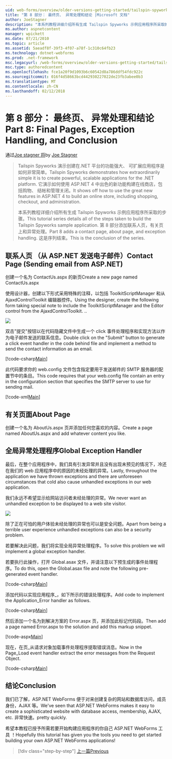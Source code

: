 ```yaml
---
uid: web-forms/overview/older-versions-getting-started/tailspin-spyworks/tailspin-spyworks-part-8
title: "第 8 部分： 最终页、 异常处理和结论 |Microsoft 文档"
author: JoeStagner
description: "本系列教程详细介绍所有生成 Tailspin Spyworks 示例应用程序所采取的步骤。 第 8 部分将添加一个联系人页面，页面上和异常有关..."
ms.author: aspnetcontent
manager: wpickett
ms.date: 07/21/2010
ms.topic: article
ms.assetid: 5aeadf8f-39f3-4f07-a78f-1c310c64fb23
ms.technology: dotnet-webforms
ms.prod: .net-framework
msc.legacyurl: /web-forms/overview/older-versions-getting-started/tailspin-spyworks/tailspin-spyworks-part-8
msc.type: authoredcontent
ms.openlocfilehash: fce1a20f9d1093b6c60542d8a786ddf54fdc922c
ms.sourcegitcommit: 016f4d58663bcd442930227022de23fb3abee0b3
ms.translationtype: MT
ms.contentlocale: zh-CN
ms.lasthandoff: 02/12/2018
---
```

<a name="part-8-final-pages-exception-handling-and-conclusion"></a><span data-ttu-id="18ca8-104">第 8 部分： 最终页、 异常处理和结论</span><span class="sxs-lookup"><span data-stu-id="18ca8-104">Part 8: Final Pages, Exception Handling, and Conclusion</span></span>
====================
<span data-ttu-id="18ca8-105">通过[Joe stagner 将](https://github.com/JoeStagner)</span><span class="sxs-lookup"><span data-stu-id="18ca8-105">by [Joe Stagner](https://github.com/JoeStagner)</span></span>

> <span data-ttu-id="18ca8-106">Tailspin Spyworks 演示创建在.NET 平台的功能强大、 可扩展应用程序是如何非常简单。</span><span class="sxs-lookup"><span data-stu-id="18ca8-106">Tailspin Spyworks demonstrates how extraordinarily simple it is to create powerful, scalable applications for the .NET platform.</span></span> <span data-ttu-id="18ca8-107">它演示如何使用 ASP.NET 4 中出色的新功能构建在线商店，包括购物、 结帐和管理关闭。</span><span class="sxs-lookup"><span data-stu-id="18ca8-107">It shows off how to use the great new features in ASP.NET 4 to build an online store, including shopping, checkout, and administration.</span></span>
> 
> <span data-ttu-id="18ca8-108">本系列教程详细介绍所有生成 Tailspin Spyworks 示例应用程序所采取的步骤。</span><span class="sxs-lookup"><span data-stu-id="18ca8-108">This tutorial series details all of the steps taken to build the Tailspin Spyworks sample application.</span></span> <span data-ttu-id="18ca8-109">第 8 部分添加联系人页，有关页上和异常处理。</span><span class="sxs-lookup"><span data-stu-id="18ca8-109">Part 8 adds a contact page, about page, and exception handling.</span></span> <span data-ttu-id="18ca8-110">这是序列结束。</span><span class="sxs-lookup"><span data-stu-id="18ca8-110">This is the conclusion of the series.</span></span>


## <a id="_Toc260221680"></a><span data-ttu-id="18ca8-111">联系人页 （从 ASP.NET 发送电子邮件）</span><span class="sxs-lookup"><span data-stu-id="18ca8-111">Contact Page (Sending email from ASP.NET)</span></span>

<span data-ttu-id="18ca8-112">创建一个名为 ContactUs.aspx 的新页</span><span class="sxs-lookup"><span data-stu-id="18ca8-112">Create a new page named ContactUs.aspx</span></span>

<span data-ttu-id="18ca8-113">使用设计器，创建以下形式采用特殊的注释，以包括 ToolkitScriptManager 和从 AjaxdControlToolkit 编辑器控件。</span><span class="sxs-lookup"><span data-stu-id="18ca8-113">Using the designer, create the following form taking special note to include the ToolkitScriptManager and the Editor control from the AjaxdControlToolkit.</span></span> <span data-ttu-id="18ca8-114">.</span><span class="sxs-lookup"><span data-stu-id="18ca8-114">.</span></span>

![](tailspin-spyworks-part-8/_static/image1.jpg)

<span data-ttu-id="18ca8-115">双击"提交"按钮以在代码隐藏文件中生成一个 click 事件处理程序和实现方法以作为电子邮件发送的联系信息。</span><span class="sxs-lookup"><span data-stu-id="18ca8-115">Double click on the "Submit" button to generate a click event handler in the code behind file and implement a method to send the contact information as an email.</span></span>

[!code-csharp[Main](tailspin-spyworks-part-8/samples/sample1.cs)]

<span data-ttu-id="18ca8-116">此代码要求你的 web.config 文件包含指定要用于发送邮件的 SMTP 服务器的配置节中的条目。</span><span class="sxs-lookup"><span data-stu-id="18ca8-116">This code requires that your web.config file contain an entry in the configuration section that specifies the SMTP server to use for sending mail.</span></span>

[!code-xml[Main](tailspin-spyworks-part-8/samples/sample2.xml)]

## <a id="_Toc260221681"></a><span data-ttu-id="18ca8-117">有关页面</span><span class="sxs-lookup"><span data-stu-id="18ca8-117">About Page</span></span>

<span data-ttu-id="18ca8-118">创建一个名为 AboutUs.aspx 页并添加任何您喜欢的内容。</span><span class="sxs-lookup"><span data-stu-id="18ca8-118">Create a page named AboutUs.aspx and add whatever content you like.</span></span>

## <a id="_Toc260221682"></a><span data-ttu-id="18ca8-119">全局异常处理程序</span><span class="sxs-lookup"><span data-stu-id="18ca8-119">Global Exception Handler</span></span>

<span data-ttu-id="18ca8-120">最后，在整个应用程序中，我们具有引发异常并且没有出现未预见的情况下，冷还在我们的 web 应用程序中的原因的未经处理的异常。</span><span class="sxs-lookup"><span data-stu-id="18ca8-120">Lastly, throughout the application we have thrown exceptions and there are unforeseen circumstances that cold also cause unhandled exceptions in our web application.</span></span>

<span data-ttu-id="18ca8-121">我们永远不希望显示给网站访问者未经处理的异常。</span><span class="sxs-lookup"><span data-stu-id="18ca8-121">We never want an unhandled exception to be displayed to a web site visitor.</span></span>

![](tailspin-spyworks-part-8/_static/image2.jpg)

<span data-ttu-id="18ca8-122">除了正在可怕的用户体验未经处理的异常也可以是安全问题。</span><span class="sxs-lookup"><span data-stu-id="18ca8-122">Apart from being a terrible user experience unhandled exceptions can also be a security problem.</span></span>

<span data-ttu-id="18ca8-123">若要解决此问题，我们将实现全局异常处理程序。</span><span class="sxs-lookup"><span data-stu-id="18ca8-123">To solve this problem we will implement a global exception handler.</span></span>

<span data-ttu-id="18ca8-124">若要执行此操作，打开 Global.asax 文件，并请注意以下预生成的事件处理程序。</span><span class="sxs-lookup"><span data-stu-id="18ca8-124">To do this, open the Global.asax file and note the following pre-generated event handler.</span></span>

[!code-csharp[Main](tailspin-spyworks-part-8/samples/sample3.cs)]

<span data-ttu-id="18ca8-125">添加代码以实现应用程序\_，如下所示的错误处理程序。</span><span class="sxs-lookup"><span data-stu-id="18ca8-125">Add code to implement the Application\_Error handler as follows.</span></span>

[!code-csharp[Main](tailspin-spyworks-part-8/samples/sample4.cs)]

<span data-ttu-id="18ca8-126">然后添加一个名为到解决方案的 Error.aspx 页，并添加此标记代码段。</span><span class="sxs-lookup"><span data-stu-id="18ca8-126">Then add a page named Error.aspx to the solution and add this markup snippet.</span></span>

[!code-aspx[Main](tailspin-spyworks-part-8/samples/sample5.aspx)]

<span data-ttu-id="18ca8-127">现在，在页\_从请求对象加载事件处理程序提取错误消息。</span><span class="sxs-lookup"><span data-stu-id="18ca8-127">Now in the Page\_Load event handler extract the error messages from the Request Object.</span></span>

[!code-csharp[Main](tailspin-spyworks-part-8/samples/sample6.cs)]

## <a id="_Toc260221683"></a><span data-ttu-id="18ca8-128">结论</span><span class="sxs-lookup"><span data-stu-id="18ca8-128">Conclusion</span></span>

<span data-ttu-id="18ca8-129">我们已了解，ASP.NET WebForms 便于对来创建复杂的网站和数据库访问，成员身份，AJAX 等。</span><span class="sxs-lookup"><span data-stu-id="18ca8-129">We've seen that ASP.NET WebForms makes it easy to create a sophisticated website with database access, membership, AJAX, etc.</span></span> <span data-ttu-id="18ca8-130">非常快速。</span><span class="sxs-lookup"><span data-stu-id="18ca8-130">pretty quickly.</span></span>

<span data-ttu-id="18ca8-131">希望本教程已授予所需若要开始构建应用程序的你自己 ASP.NET WebForms 工具 ！</span><span class="sxs-lookup"><span data-stu-id="18ca8-131">Hopefully this tutorial has given you the tools you need to get started building your own ASP.NET WebForms applications!</span></span>

>[!div class="step-by-step"]
[<span data-ttu-id="18ca8-132">上一篇</span><span class="sxs-lookup"><span data-stu-id="18ca8-132">Previous</span></span>](tailspin-spyworks-part-7.md)
